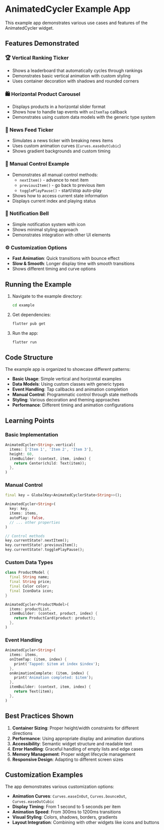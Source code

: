 # AnimatedCycler Example App

This example app demonstrates various use cases and features of the AnimatedCycler widget.

## Features Demonstrated

### 🏆 Vertical Ranking Ticker
- Shows a leaderboard that automatically cycles through rankings
- Demonstrates basic vertical animation with custom styling
- Uses container decoration with shadows and rounded corners

### 🛍️ Horizontal Product Carousel
- Displays products in a horizontal slider format
- Shows how to handle tap events with `onItemTap` callback
- Demonstrates using custom data models with the generic type system

### 📰 News Feed Ticker
- Simulates a news ticker with breaking news items
- Uses custom animation curves (`Curves.easeOutCubic`)
- Shows gradient backgrounds and custom timing

### 🔧 Manual Control Example
- Demonstrates all manual control methods:
  - `nextItem()` - advance to next item
  - `previousItem()` - go back to previous item
  - `togglePlayPause()` - start/stop auto-play
- Shows how to access current state information
- Displays current index and playing status

### 🔔 Notification Bell
- Simple notification system with icon
- Shows minimal styling approach
- Demonstrates integration with other UI elements

### ⚙️ Customization Options
- **Fast Animation**: Quick transitions with bounce effect
- **Slow & Smooth**: Longer display time with smooth transitions
- Shows different timing and curve options

## Running the Example

1. Navigate to the example directory:
   ```bash
   cd example
   ```

2. Get dependencies:
   ```bash
   flutter pub get
   ```

3. Run the app:
   ```bash
   flutter run
   ```

## Code Structure

The example app is organized to showcase different patterns:

- **Basic Usage**: Simple vertical and horizontal examples
- **Data Models**: Using custom classes with generic types
- **Event Handling**: Tap callbacks and animation completion
- **Manual Control**: Programmatic control through state methods
- **Styling**: Various decoration and theming approaches
- **Performance**: Different timing and animation configurations

## Learning Points

### Basic Implementation
```dart
AnimatedCycler<String>.vertical(
  items: ['Item 1', 'Item 2', 'Item 3'],
  height: 60,
  itemBuilder: (context, item, index) {
    return Center(child: Text(item));
  },
)
```

### Manual Control
```dart
final key = GlobalKey<AnimatedCyclerState<String>>();

AnimatedCycler<String>(
  key: key,
  items: items,
  autoPlay: false,
  // ... other properties
)

// Control methods
key.currentState?.nextItem();
key.currentState?.previousItem();
key.currentState?.togglePlayPause();
```

### Custom Data Types
```dart
class ProductModel {
  final String name;
  final String price;
  final Color color;
  final IconData icon;
}

AnimatedCycler<ProductModel>(
  items: productList,
  itemBuilder: (context, product, index) {
    return ProductCard(product: product);
  },
)
```

### Event Handling
```dart
AnimatedCycler<String>(
  items: items,
  onItemTap: (item, index) {
    print('Tapped: $item at index $index');
  },
  onAnimationComplete: (item, index) {
    print('Animation completed: $item');
  },
  itemBuilder: (context, item, index) {
    return Text(item);
  },
)
```

## Best Practices Shown

1. **Container Sizing**: Proper height/width constraints for different directions
2. **Performance**: Using appropriate display and animation durations
3. **Accessibility**: Semantic widget structure and readable text
4. **Error Handling**: Graceful handling of empty lists and edge cases
5. **Memory Management**: Proper widget lifecycle management
6. **Responsive Design**: Adapting to different screen sizes

## Customization Examples

The app demonstrates various customization options:

- **Animation Curves**: `Curves.easeInOut`, `Curves.bounceOut`, `Curves.easeOutCubic`
- **Display Timing**: From 1 second to 5 seconds per item
- **Animation Speed**: From 300ms to 1200ms transitions
- **Visual Styling**: Colors, shadows, borders, gradients
- **Layout Integration**: Combining with other widgets like icons and buttons